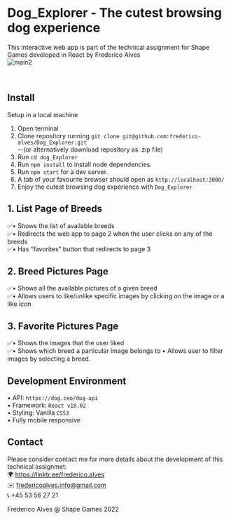 <!-- /*** FREDERICO ALVES @ SHAPE GAMES ***/ -->
# Dog_Explorer - The cutest browsing dog experience
This interactive web app is part of the technical assignment for Shape Games developed in React by Frederico Alves
<br>
![main2](https://user-images.githubusercontent.com/31135848/183629114-608e1300-3b89-42f2-9645-d25f0d60c3b0.png)

<br>

## Install
Setup in a local machine
1. Open terminal
2. Clone repository running `git clone git@github.com:frederico-alves/Dog_Explorer.git`<br>
--(or alternatively download repository as .zip file)
3. Run `cd dog_Explorer`
4. Run `npm install` to install node dependencies.
5. Run `npm start` for a dev server.
6. A tab of your favourite browser should open as `http://localhost:3000/`
7. Enjoy the cutest browsing dog experience with `Dog_Explorer`


## 1. List Page of Breeds
✅• Shows the list of available breeds<br>
✅• Redirects the web app to page 2 when the user clicks on any of the breeds<br>
✅• Has “favorites” button that redirects to page 3<br>

## 2. Breed Pictures Page
✅• Shows all the available pictures of a given breed<br>
✅• Allows users to like/unlike specific images by clicking on the image or a like icon<br>

## 3. Favorite Pictures Page
✅• Shows the images that the user liked<br>
✅• Shows which breed a particular image belongs to • Allows user to filter images by selecting a breed.<br>


## Development Environment
• API: `https://dog.ceo/dog-api`<br>
• Framework: `React v18.02`<br>
• Styling: Vanilla `CSS3`<br>
• Fully mobile responsive<br>

## Contact
Please consider contact me for more details about the development of this technical assignmet:<br>
🌍 https://linktr.ee/frederico.alves<br>
✉️ fredericoalves.info@gmail.com<br>
📞 +45 53 56 27 21

Frederico Alves @ Shape Games 2022


